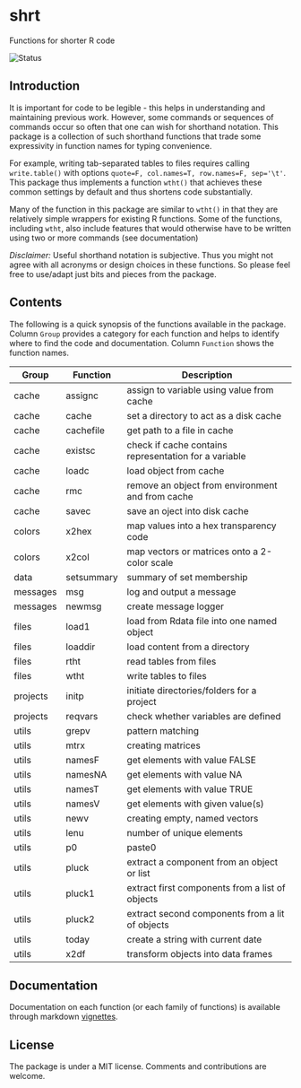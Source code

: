 # shrt
Functions for shorter R code

![Status](https://travis-ci.org/tkonopka/shrt.svg?branch=master)


## Introduction

It is important for code to be legible - this helps in understanding
and maintaining previous work. However, some commands or sequences of 
commands occur so often that one can wish for shorthand notation. 
This package is a collection of such shorthand functions that trade some
expressivity in function names for typing convenience.

For example, writing tab-separated tables to files requires calling `write.table()` 
with options `quote=F, col.names=T, row.names=F, sep='\t'`. This package thus 
implements a function `wtht()` that achieves these common settings by default 
and thus shortens code substantially. 

Many of the function in this package are similar to `wtht()` in that they 
are relatively simple wrappers for existing R functions. Some of the functions, 
including `wtht`, also include features that would otherwise have to be written 
using two or more commands (see documentation)

*Disclaimer:* Useful shorthand notation is subjective. Thus you might not 
agree with all acronyms or design choices in these functions. So please 
feel free to use/adapt just bits and pieces from the package.


## Contents

The following is a quick synopsis of the functions available in the package. 
Column `Group` provides a category for each function and helps to identify where 
to find the code and documentation. Column `Function` shows the function names. 

 Group | Function | Description 
 --- | --- | ---
 cache | assignc | assign to variable using value from cache
 cache | cache | set a directory to act as a disk cache
 cache | cachefile | get path to a file in cache
 cache | existsc | check if cache contains representation for a variable
 cache | loadc | load object from cache
 cache | rmc | remove an object from environment and from cache
 cache | savec | save an oject into disk cache
 colors | x2hex | map values into a hex transparency code
 colors | x2col | map vectors or matrices onto a 2-color scale
 data | setsummary | summary of set membership
 messages | msg | log and output a message 
 messages | newmsg | create message logger 
 files | load1 | load from Rdata file into one named object
 files | loaddir | load content from a directory
 files | rtht | read tables from files 
 files | wtht | write tables to files 
 projects | initp | initiate directories/folders for a project
 projects | reqvars | check whether variables are defined
 utils | grepv | pattern matching 
 utils | mtrx | creating matrices 
 utils | namesF | get elements with value FALSE
 utils | namesNA | get elements with value NA
 utils | namesT | get elements with value TRUE
 utils | namesV | get elements with given value(s)
 utils | newv | creating empty, named vectors 
 utils | lenu | number of unique elements
 utils | p0 | paste0
 utils | pluck | extract a component from an object or list
 utils | pluck1 | extract first components from a list of objects
 utils | pluck2 | extract second components from a lit of objects
 utils | today | create a string with current date
 utils | x2df | transform objects into data frames



## Documentation

Documentation on each function (or each family of functions) is available through 
markdown [vignettes](https://github.com/tkonopka/shrt/tree/master/inst/doc).


## License

The package is under a MIT license. Comments and contributions are welcome. 

